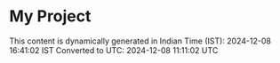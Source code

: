 # My Project

This content is dynamically generated in Indian Time (IST): 2024-12-08 16:41:02 IST
Converted to UTC: 2024-12-08 11:11:02 UTC
